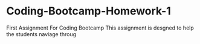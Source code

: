 # Coding-Bootcamp-Homework-1
First Assignment For Coding Bootcamp
This assignment is desgned to help the students naviage throug
